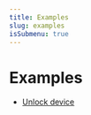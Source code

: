 ```yaml
---
title: Examples
slug: examples
isSubmenu: true
---
```


# Examples

- [Unlock device](unlock-device)
